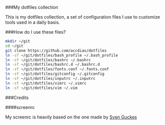 ###My dotfiles collection

This is my dotfiles collection, a set of configuration files I use to customize tools used in a daily basis.

###How do I use these files?

```bash
mkdir ~/git
cd ~/git
git clone https://github.com/accdias/dotfiles
ln -sf ~/git/dotfiles/bash_profile ~/.bash_profile
ln -sf ~/git/dotfiles/bashrc ~/.bashrc
ln -sf ~/git/dotfiles/bashrc.d ~/.bashrc.d
ln -sf ~/git/dotfiles/fonts.conf ~/.fonts.conf
ln -sf ~/git/dotfiles/gitconfig ~/.gitconfig
ln -sf ~/git/dotfiles/inputrc ~/.inputrc
ln -sf ~/git/dotfiles/vimrc ~/.vimrc
ln -sf ~/git/dotfiles/vim ~/.vim
```

###Credits

####screenrc

My screenrc is heavily based on the one made by [Sven Guckes](http://www.guckes.net/Setup/screenrc)
